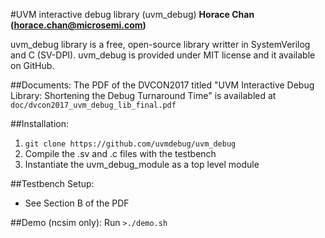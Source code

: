 #UVM interactive debug library (uvm_debug)
**Horace Chan (horace.chan@microsemi.com)**

uvm_debug library is a free, open-source library writter in SystemVerilog and C (SV-DPI).  uvm_debug is provided under MIT license and it available on GitHub.

##Documents:
The PDF of the DVCON2017 titled "UVM Interactive Debug Library: Shortening the Debug Turnaround Time" is availabled at `doc/dvcon2017_uvm_debug_lib_final.pdf`

##Installation:
1. `git clone https://github.com/uvmdebug/uvm_debug`
2. Compile the .sv and .c files with the testbench
3. Instantiate the uvm_debug_module as a top level module

##Testbench Setup:
- See Section B of the PDF 

##Demo (ncsim only):
Run `>./demo.sh`
